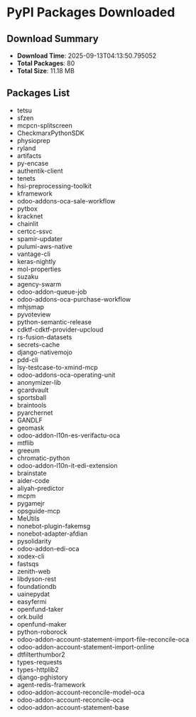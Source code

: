 # PyPI Packages Downloaded

## Download Summary
- **Download Time**: 2025-09-13T04:13:50.795052
- **Total Packages**: 80
- **Total Size**: 11.18 MB

## Packages List
- tetsu
- sfzen
- mcpcn-splitscreen
- CheckmarxPythonSDK
- physioprep
- ryland
- artifacts
- py-encase
- authentik-client
- tenets
- hsi-preprocessing-toolkit
- kframework
- odoo-addons-oca-sale-workflow
- pytbox
- kracknet
- chainlit
- certcc-ssvc
- spamir-updater
- pulumi-aws-native
- vantage-cli
- keras-nightly
- mol-properties
- suzaku
- agency-swarm
- odoo-addon-queue-job
- odoo-addons-oca-purchase-workflow
- mhjsmap
- pyvoteview
- python-semantic-release
- cdktf-cdktf-provider-upcloud
- rs-fusion-datasets
- secrets-cache
- django-nativemojo
- pdd-cli
- lsy-testcase-to-xmind-mcp
- odoo-addons-oca-operating-unit
- anonymizer-lib
- gcardvault
- sportsball
- braintools
- pyarchernet
- GANDLF
- geomask
- odoo-addon-l10n-es-verifactu-oca
- mtflib
- greeum
- chromatic-python
- odoo-addon-l10n-it-edi-extension
- brainstate
- aider-code
- aliyah-predictor
- mcpm
- pygamejr
- opsguide-mcp
- MeUtils
- nonebot-plugin-fakemsg
- nonebot-adapter-afdian
- pysolidarity
- odoo-addon-edi-oca
- xodex-cli
- fastsqs
- zenith-web
- libdyson-rest
- foundationdb
- uainepydat
- easyfermi
- openfund-taker
- ork.build
- openfund-maker
- python-roborock
- odoo-addon-account-statement-import-file-reconcile-oca
- odoo-addon-account-statement-import-online
- dtfilterthumbor2
- types-requests
- types-httplib2
- django-pghistory
- agent-redis-framework
- odoo-addon-account-reconcile-model-oca
- odoo-addon-account-reconcile-oca
- odoo-addon-account-statement-base
